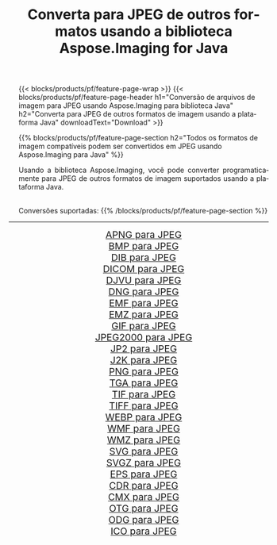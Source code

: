 ﻿---
title: Converta para JPEG de outros formatos usando a biblioteca Aspose.Imaging for Java 
weight: 3920
url: /pt/java/conversion/to/jpeg/ 
lang: pt
langdirlevel: 2
locales: zh-hans,ja,it,ru,de,es,fr,nl,id,lt,pl,pt,vi,tr,ko,zh-hant,ar,hi,th,sv,cs,uk,he
description: Usando Aspose.Imaging você pode converter para JPEG de outros formatos usando Java
---

{{< blocks/products/pf/feature-page-wrap >}}
{{< blocks/products/pf/feature-page-header h1="Conversão de arquivos de imagem para JPEG usando Aspose.Imaging para biblioteca Java" h2="Converta para JPEG de outros formatos de imagem usando a plataforma Java" downloadText="Download" >}}


{{% blocks/products/pf/feature-page-section  h2="Todos os formatos de imagem compatíveis podem ser convertidos em JPEG usando Aspose.Imaging para Java" %}}
<p align=justify>Usando a biblioteca Aspose.Imaging, você pode converter programaticamente para JPEG de outros formatos de imagem suportados usando a plataforma Java.</p>
<br/>
Conversões suportadas:
{{% /blocks/products/pf/feature-page-section %}}
<div class="container-fluid productfamilypage bg-gray">
    <div class="convertypes bg-gray agp-content section">
        <div class="container">
		<hr style="margin-left:-20px;"/>
		<div class="row other-converters" style="gap: 10px;font-size: 19px;text-align:center;">
		    <div class='col-md-2 other-converter remove-lp remove-rp'><a href="/imaging/pt/java/conversion/apng-to-jpeg/" style="padding:15px;">APNG para JPEG</a></div>
<div class='col-md-2 other-converter remove-lp remove-rp'><a href="/imaging/pt/java/conversion/bmp-to-jpeg/" style="padding:15px;">BMP para JPEG</a></div>
<div class='col-md-2 other-converter remove-lp remove-rp'><a href="/imaging/pt/java/conversion/dib-to-jpeg/" style="padding:15px;">DIB para JPEG</a></div>
<div class='col-md-2 other-converter remove-lp remove-rp'><a href="/imaging/pt/java/conversion/dicom-to-jpeg/" style="padding:15px;">DICOM para JPEG</a></div>
<div class='col-md-2 other-converter remove-lp remove-rp'><a href="/imaging/pt/java/conversion/djvu-to-jpeg/" style="padding:15px;">DJVU para JPEG</a></div>
<div class='col-md-2 other-converter remove-lp remove-rp'><a href="/imaging/pt/java/conversion/dng-to-jpeg/" style="padding:15px;">DNG para JPEG</a></div>
<div class='col-md-2 other-converter remove-lp remove-rp'><a href="/imaging/pt/java/conversion/emf-to-jpeg/" style="padding:15px;">EMF para JPEG</a></div>
<div class='col-md-2 other-converter remove-lp remove-rp'><a href="/imaging/pt/java/conversion/emz-to-jpeg/" style="padding:15px;">EMZ para JPEG</a></div>
<div class='col-md-2 other-converter remove-lp remove-rp'><a href="/imaging/pt/java/conversion/gif-to-jpeg/" style="padding:15px;">GIF para JPEG</a></div>
<div class='col-md-2 other-converter remove-lp remove-rp'><a href="/imaging/pt/java/conversion/jpeg2000-to-jpeg/" style="padding:15px;">JPEG2000 para JPEG</a></div>
<div class='col-md-2 other-converter remove-lp remove-rp'><a href="/imaging/pt/java/conversion/jp2-to-jpeg/" style="padding:15px;">JP2 para JPEG</a></div>
<div class='col-md-2 other-converter remove-lp remove-rp'><a href="/imaging/pt/java/conversion/j2k-to-jpeg/" style="padding:15px;">J2K para JPEG</a></div>
<div class='col-md-2 other-converter remove-lp remove-rp'><a href="/imaging/pt/java/conversion/png-to-jpeg/" style="padding:15px;">PNG para JPEG</a></div>
<div class='col-md-2 other-converter remove-lp remove-rp'><a href="/imaging/pt/java/conversion/tga-to-jpeg/" style="padding:15px;">TGA para JPEG</a></div>
<div class='col-md-2 other-converter remove-lp remove-rp'><a href="/imaging/pt/java/conversion/tif-to-jpeg/" style="padding:15px;">TIF para JPEG</a></div>
<div class='col-md-2 other-converter remove-lp remove-rp'><a href="/imaging/pt/java/conversion/tiff-to-jpeg/" style="padding:15px;">TIFF para JPEG</a></div>
<div class='col-md-2 other-converter remove-lp remove-rp'><a href="/imaging/pt/java/conversion/webp-to-jpeg/" style="padding:15px;">WEBP para JPEG</a></div>
<div class='col-md-2 other-converter remove-lp remove-rp'><a href="/imaging/pt/java/conversion/wmf-to-jpeg/" style="padding:15px;">WMF para JPEG</a></div>
<div class='col-md-2 other-converter remove-lp remove-rp'><a href="/imaging/pt/java/conversion/wmz-to-jpeg/" style="padding:15px;">WMZ para JPEG</a></div>
<div class='col-md-2 other-converter remove-lp remove-rp'><a href="/imaging/pt/java/conversion/svg-to-jpeg/" style="padding:15px;">SVG para JPEG</a></div>
<div class='col-md-2 other-converter remove-lp remove-rp'><a href="/imaging/pt/java/conversion/svgz-to-jpeg/" style="padding:15px;">SVGZ para JPEG</a></div>
<div class='col-md-2 other-converter remove-lp remove-rp'><a href="/imaging/pt/java/conversion/eps-to-jpeg/" style="padding:15px;">EPS para JPEG</a></div>
<div class='col-md-2 other-converter remove-lp remove-rp'><a href="/imaging/pt/java/conversion/cdr-to-jpeg/" style="padding:15px;">CDR para JPEG</a></div>
<div class='col-md-2 other-converter remove-lp remove-rp'><a href="/imaging/pt/java/conversion/cmx-to-jpeg/" style="padding:15px;">CMX para JPEG</a></div>
<div class='col-md-2 other-converter remove-lp remove-rp'><a href="/imaging/pt/java/conversion/otg-to-jpeg/" style="padding:15px;">OTG para JPEG</a></div>
<div class='col-md-2 other-converter remove-lp remove-rp'><a href="/imaging/pt/java/conversion/odg-to-jpeg/" style="padding:15px;">ODG para JPEG</a></div>
<div class='col-md-2 other-converter remove-lp remove-rp'><a href="/imaging/pt/java/conversion/ico-to-jpeg/" style="padding:15px;">ICO para JPEG</a></div>
                </div>
        </div>
    </div>
</div>
<br/>

